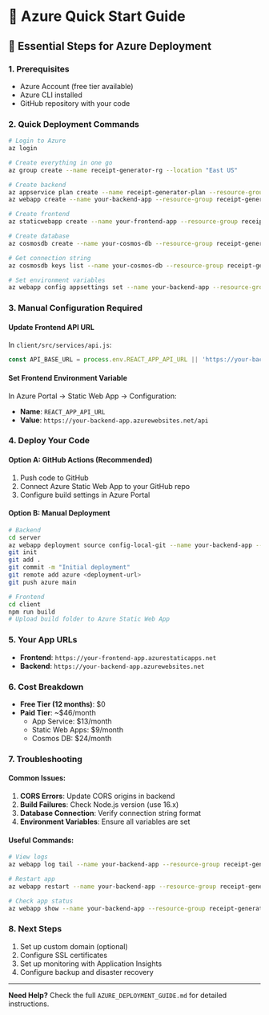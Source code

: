 # 🚀 Azure Quick Start Guide

## 🎯 **Essential Steps for Azure Deployment**

### **1. Prerequisites**
- Azure Account (free tier available)
- Azure CLI installed
- GitHub repository with your code

### **2. Quick Deployment Commands**

```bash
# Login to Azure
az login

# Create everything in one go
az group create --name receipt-generator-rg --location "East US"

# Create backend
az appservice plan create --name receipt-generator-plan --resource-group receipt-generator-rg --sku B1 --is-linux
az webapp create --name your-backend-app --resource-group receipt-generator-rg --plan receipt-generator-plan --runtime "NODE|16-lts"

# Create frontend
az staticwebapp create --name your-frontend-app --resource-group receipt-generator-rg --source https://github.com/your-username/your-repo --location "East US" --branch main --app-location "/client" --api-location "" --output-location "build"

# Create database
az cosmosdb create --name your-cosmos-db --resource-group receipt-generator-rg --kind MongoDB --capabilities EnableMongo

# Get connection string
az cosmosdb keys list --name your-cosmos-db --resource-group receipt-generator-rg --type connection-strings

# Set environment variables
az webapp config appsettings set --name your-backend-app --resource-group receipt-generator-rg --settings NODE_ENV=production MONGO_URI="your-connection-string" PORT=5000
```

### **3. Manual Configuration Required**

#### **Update Frontend API URL**
In `client/src/services/api.js`:
```javascript
const API_BASE_URL = process.env.REACT_APP_API_URL || 'https://your-backend-app.azurewebsites.net/api';
```

#### **Set Frontend Environment Variable**
In Azure Portal → Static Web App → Configuration:
- **Name**: `REACT_APP_API_URL`
- **Value**: `https://your-backend-app.azurewebsites.net/api`

### **4. Deploy Your Code**

#### **Option A: GitHub Actions (Recommended)**
1. Push code to GitHub
2. Connect Azure Static Web App to your GitHub repo
3. Configure build settings in Azure Portal

#### **Option B: Manual Deployment**
```bash
# Backend
cd server
az webapp deployment source config-local-git --name your-backend-app --resource-group receipt-generator-rg
git init
git add .
git commit -m "Initial deployment"
git remote add azure <deployment-url>
git push azure main

# Frontend
cd client
npm run build
# Upload build folder to Azure Static Web App
```

### **5. Your App URLs**
- **Frontend**: `https://your-frontend-app.azurestaticapps.net`
- **Backend**: `https://your-backend-app.azurewebsites.net`

### **6. Cost Breakdown**
- **Free Tier (12 months)**: $0
- **Paid Tier**: ~$46/month
  - App Service: $13/month
  - Static Web Apps: $9/month
  - Cosmos DB: $24/month

### **7. Troubleshooting**

#### **Common Issues:**
1. **CORS Errors**: Update CORS origins in backend
2. **Build Failures**: Check Node.js version (use 16.x)
3. **Database Connection**: Verify connection string format
4. **Environment Variables**: Ensure all variables are set

#### **Useful Commands:**
```bash
# View logs
az webapp log tail --name your-backend-app --resource-group receipt-generator-rg

# Restart app
az webapp restart --name your-backend-app --resource-group receipt-generator-rg

# Check app status
az webapp show --name your-backend-app --resource-group receipt-generator-rg
```

### **8. Next Steps**
1. Set up custom domain (optional)
2. Configure SSL certificates
3. Set up monitoring with Application Insights
4. Configure backup and disaster recovery

---

**Need Help?** Check the full `AZURE_DEPLOYMENT_GUIDE.md` for detailed instructions. 